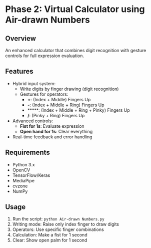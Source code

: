 # Phase 2: Virtual Calculator using Air-drawn Numbers

## Overview
An enhanced calculator that combines digit recognition with gesture controls for full expression evaluation.

## Features
- Hybrid input system:
  - Write digits by finger drawing (digit recognition)
  - Gestures for operators:
    - **+**: (Index + Middle) Fingers Up
    - **-**: (Index + Middle + Ring) Fingers Up
    - *****: (Index + Middle + Ring + Pinky) Fingers Up
    - **/**: (Pinky + Ring) Fingers Up
- Advanced controls:
  - **Fist for 1s**: Evaluate expression
  - **Open hand for 1s**: Clear everything
- Real-time feedback and error handling

## Requirements
- Python 3.x
- OpenCV
- TensorFlow/Keras
- MediaPipe
- cvzone
- NumPy

## Usage
1. Run the script: `python Air-drawn Numbers.py`
2. Writing mode: Raise only index finger to draw digits
3. Operators: Use specific finger combinations
4. Calculation: Make a fist for 1 second
5. Clear: Show open palm for 1 second
